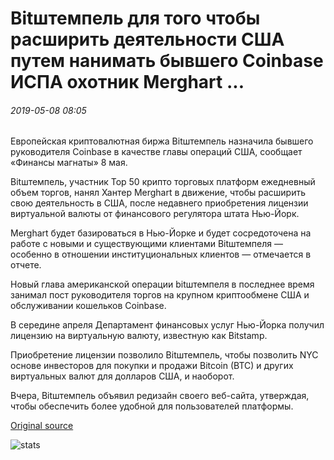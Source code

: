# Bitштемпель для того чтобы расширить деятельности США путем нанимать бывшего Coinbase ИСПА охотник Merghart ...

###### 2019-05-08 08:05

Европейская криптовалютная биржа Bitштемпель назначила бывшего руководителя Coinbase в качестве главы операций США, сообщает «Финансы магнаты» 8 мая.

Bitштемпель, участник Top 50 крипто торговых платформ ежедневный объем торгов, нанял Хантер Merghart в движение, чтобы расширить свою деятельность в США, после недавнего приобретения лицензии виртуальной валюты от финансового регулятора штата Нью-Йорк.

Merghart будет базироваться в Нью-Йорке и будет сосредоточена на работе с новыми и существующими клиентами Bitштемпеля — особенно в отношении институциональных клиентов — отмечается в отчете.

Новый глава американской операции bitштемпеля в последнее время занимал пост руководителя торгов на крупном криптообмене США и обслуживании кошельков Coinbase.

В середине апреля Департамент финансовых услуг Нью-Йорка получил лицензию на виртуальную валюту, известную как Bitstamp.

Приобретение лицензии позволило Bitштемпель, чтобы позволить NYC основе инвесторов для покупки и продажи Bitcoin (BTC) и других виртуальных валют для долларов США, и наоборот.

Вчера, Bitштемпель объявил редизайн своего веб-сайта, утверждая, чтобы обеспечить более удобной для пользователей платформы.

[Original source](https://cointelegraph.com/news/bitstamp-to-expand-us-operations-by-hiring-former-coinbase-exec-hunter-merghart)

![stats](https://c.statcounter.com/11760860/0/a89fa40b/1/ "stats")